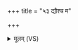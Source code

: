 +++
title = "५३ द्यौश्च म"

+++
<details><summary>मूलम् (VS)</summary>

द्यौश्च॑ म इ॒दं पृ॑थि॒वी चा॒न्तरि॑क्षं च मे॒ व्यचः॑।  
अ॒ग्निः सूर्य॒ आपो॑ मे॒धां विश्वे॑ दे॒वाश्च॒ सं द॑दुः ॥
</details>